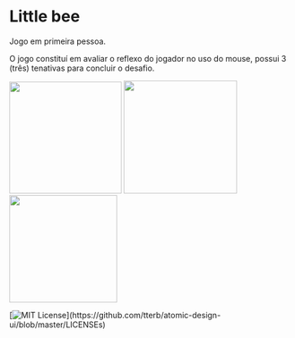 
# Little bee

Jogo em primeira pessoa.

O jogo constituí em avaliar o reflexo do jogador no uso do mouse, possui 3 (três) tenativas para
concluir o desafio.






<div class="box">
    <img src="https://raw.githubusercontent.com/git-cardoso/game-littleBee/main/tela_inicial.png" width="200"/>
  
 <img src="/home/cardoso/game.png" width="202" />
   <img src="/home/cardoso/gameover.png" width="192" />
</div>










[![MIT License](https://img.shields.io/apm/l/atomic-design-ui.svg?)](https://github.com/tterb/atomic-design-ui/blob/master/LICENSEs)
  

